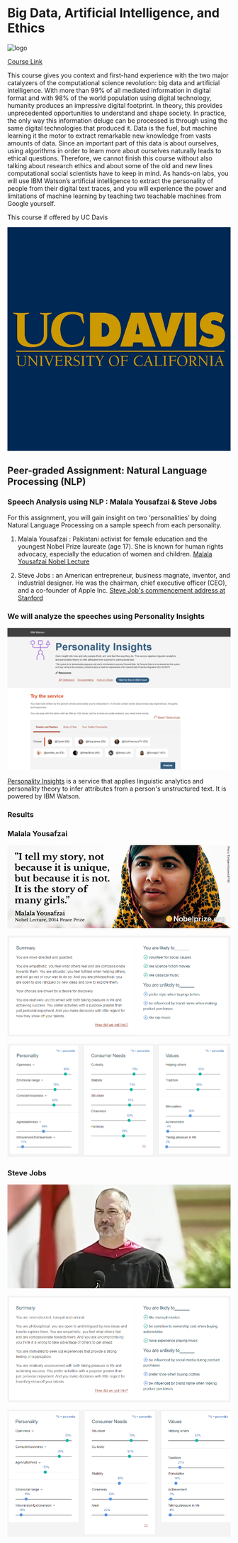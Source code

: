 # Big Data, Artificial Intelligence, and Ethics

![logo](images/logo.jpg)

[Course Link](https://www.coursera.org/learn/big-data-ai-ethics)

This course gives you context and first-hand experience with the two major catalyzers of the computational science revolution: big data and artificial intelligence. With more than 99% of all mediated information in digital format and with 98% of the world population using digital technology, humanity produces an impressive digital footprint. In theory, this provides unprecedented opportunities to understand and shape society. In practice, the only way this information deluge can be processed is through using the same digital technologies that produced it. Data is the fuel, but machine learning it the motor to extract remarkable new knowledge from vasts amounts of data. Since an important part of this data is about ourselves, using algorithms in order to learn more about ourselves naturally leads to ethical questions. Therefore, we cannot finish this course without also talking about research ethics and about some of the old and new lines computational social scientists have to keep in mind. As hands-on labs, you will use IBM Watson’s artificial intelligence to extract the personality of people from their digital text traces, and you will experience the power and limitations of machine learning by teaching two teachable machines from Google yourself.

This course if offered by UC Davis

![college](images/college.jpg)

## Peer-graded Assignment: Natural Language Processing (NLP)

### Speech Analysis using NLP : Malala Yousafzai & Steve Jobs

For this assignment, you will gain insight on two ‘personalities’ by doing Natural Language Processing on a sample speech from each personality.

1. Malala Yousafzai : Pakistani activist for female education and the youngest Nobel Prize laureate (age 17). She is known for human rights advocacy, especially the education of women and children.
[Malala Yousafzai Nobel Lecture](https://www.nobelprize.org/prizes/peace/2014/yousafzai/26074-malala-yousafzai-nobel-lecture-2014/)

2. Steve Jobs : an American entrepreneur, business magnate, inventor, and industrial designer. He was the chairman, chief executive officer (CEO), and a co-founder of Apple Inc.
[Steve Job's commencement address at Stanford](https://news.stanford.edu/2005/06/14/jobs-061505/)

### We will analyze the speeches using Personality Insights

![screenshot0](images/screenshot0.PNG)

[Personality Insights](https://personality-insights-demo.ng.bluemix.net/) is a service that applies linguistic analytics and personality theory to infer attributes from a person's unstructured text.
It is powered by IBM Watson.


### Results

### Malala Yousafzai

![screenshot1](images/screenshot1.jpg)

![screenshot1.1](images/screenshot1.1.PNG)

![screenshot1.2](images/screenshot1.2.PNG)


### Steve Jobs

![screenshot2](images/screenshot2.jpg)

![screenshot2.1](images/screenshot2.1.PNG)

![screenshot2.2](images/screenshot2.2.PNG)
